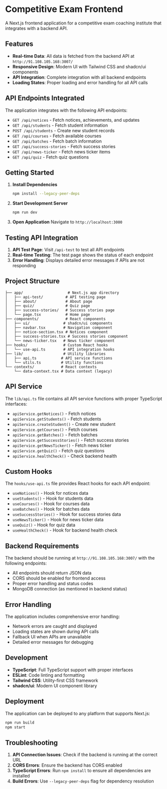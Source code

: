 # Competitive Exam Frontend

A Next.js frontend application for a competitive exam coaching institute that integrates with a backend API.

## Features

- **Real-time Data**: All data is fetched from the backend API at `http://91.108.105.168:3007/`
- **Responsive Design**: Modern UI with Tailwind CSS and shadcn/ui components
- **API Integration**: Complete integration with all backend endpoints
- **Loading States**: Proper loading and error handling for all API calls

## API Endpoints Integrated

The application integrates with the following API endpoints:

- `GET /api/notices` - Fetch notices, achievements, and updates
- `GET /api/students` - Fetch student information
- `POST /api/students` - Create new student records
- `GET /api/courses` - Fetch available courses
- `GET /api/batches` - Fetch batch information
- `GET /api/success-stories` - Fetch success stories
- `GET /api/news-ticker` - Fetch news ticker items
- `GET /api/quiz` - Fetch quiz questions

## Getting Started

1. **Install Dependencies**
   ```bash
   npm install --legacy-peer-deps
   ```

2. **Start Development Server**
   ```bash
   npm run dev
   ```

3. **Open Application**
   Navigate to `http://localhost:3000`

## Testing API Integration

1. **API Test Page**: Visit `/api-test` to test all API endpoints
2. **Real-time Testing**: The test page shows the status of each endpoint
3. **Error Handling**: Displays detailed error messages if APIs are not responding

## Project Structure

```
├── app/                    # Next.js app directory
│   ├── api-test/          # API testing page
│   ├── about/             # About page
│   ├── quiz/              # Quiz page
│   ├── success-stories/   # Success stories page
│   └── page.tsx           # Home page
├── components/            # React components
│   ├── ui/               # shadcn/ui components
│   ├── navbar.tsx        # Navigation component
│   ├── notice-section.tsx # Notices component
│   ├── success-stories.tsx # Success stories component
│   └── news-ticker.tsx   # News ticker component
├── hooks/                # Custom React hooks
│   └── use-api.ts        # API integration hooks
├── lib/                  # Utility libraries
│   ├── api.ts           # API service functions
│   └── utils.ts         # Utility functions
└── contexts/            # React contexts
    └── data-context.tsx # Data context (legacy)
```

## API Service

The `lib/api.ts` file contains all API service functions with proper TypeScript interfaces:

- `apiService.getNotices()` - Fetch notices
- `apiService.getStudents()` - Fetch students
- `apiService.createStudent()` - Create new student
- `apiService.getCourses()` - Fetch courses
- `apiService.getBatches()` - Fetch batches
- `apiService.getSuccessStories()` - Fetch success stories
- `apiService.getNewsTicker()` - Fetch news ticker
- `apiService.getQuiz()` - Fetch quiz questions
- `apiService.healthCheck()` - Check backend health

## Custom Hooks

The `hooks/use-api.ts` file provides React hooks for each API endpoint:

- `useNotices()` - Hook for notices data
- `useStudents()` - Hook for students data
- `useCourses()` - Hook for courses data
- `useBatches()` - Hook for batches data
- `useSuccessStories()` - Hook for success stories data
- `useNewsTicker()` - Hook for news ticker data
- `useQuiz()` - Hook for quiz data
- `useHealthCheck()` - Hook for backend health check

## Backend Requirements

The backend should be running at `http://91.108.105.168:3007/` with the following endpoints:

- All endpoints should return JSON data
- CORS should be enabled for frontend access
- Proper error handling and status codes
- MongoDB connection (as mentioned in backend status)

## Error Handling

The application includes comprehensive error handling:

- Network errors are caught and displayed
- Loading states are shown during API calls
- Fallback UI when APIs are unavailable
- Detailed error messages for debugging

## Development

- **TypeScript**: Full TypeScript support with proper interfaces
- **ESLint**: Code linting and formatting
- **Tailwind CSS**: Utility-first CSS framework
- **shadcn/ui**: Modern UI component library

## Deployment

The application can be deployed to any platform that supports Next.js:

```bash
npm run build
npm start
```

## Troubleshooting

1. **API Connection Issues**: Check if the backend is running at the correct URL
2. **CORS Errors**: Ensure the backend has CORS enabled
3. **TypeScript Errors**: Run `npm install` to ensure all dependencies are installed
4. **Build Errors**: Use `--legacy-peer-deps` flag for dependency resolution 